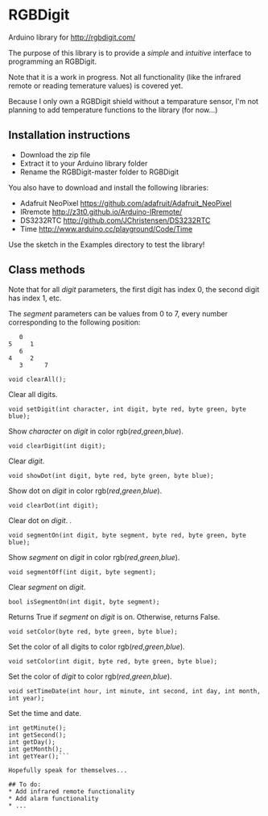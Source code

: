 # RGBDigit
Arduino library for http://rgbdigit.com/

The purpose of this library is to provide a *simple* and *intuitive* interface to programming an RGBDigit.

Note that it is a work in progress. Not all functionality (like the infrared remote or reading temerature values) is covered yet.

Because I only own a RGBDigit shield without a temparature sensor, I'm not planning to add temperature functions to the library (for now...)

## Installation instructions
* Download the zip file
* Extract it to your Arduino library folder
* Rename the RGBDigit-master folder to RGBDigit
 
You also have to download and install the following libraries:
* Adafruit NeoPixel https://github.com/adafruit/Adafruit_NeoPixel
* IRremote http://z3t0.github.io/Arduino-IRremote/
* DS3232RTC http://github.com/JChristensen/DS3232RTC
* Time http://www.arduino.cc/playground/Code/Time

Use the sketch in the Examples directory to test the library!

## Class methods
Note that for all *digit* parameters, the first digit has index 0, the second digit has index 1, etc.

The *segment* parameters can be values from 0 to 7, every number corresponding to the following position:

       0
    5     1
       6
    4     2
       3      7

```void clearAll();```

Clear all digits.

```void setDigit(int character, int digit, byte red, byte green, byte blue);```

Show *character* on *digit* in color rgb(*red*,*green*,*blue*).

```void clearDigit(int digit);```

Clear *digit*.

```void showDot(int digit, byte red, byte green, byte blue);```

Show dot on *digit* in color rgb(*red*,*green*,*blue*). 

```void clearDot(int digit);```

Clear dot on *digit*. .

```void segmentOn(int digit, byte segment, byte red, byte green, byte blue);```

Show *segment* on *digit* in color rgb(*red*,*green*,*blue*). 

```void segmentOff(int digit, byte segment);```

Clear *segment* on *digit*.

```bool isSegmentOn(int digit, byte segment);```

Returns True if *segment* on *digit* is on. Otherwise, returns False.

```void setColor(byte red, byte green, byte blue);```

Set the color of all digits to color rgb(*red*,*green*,*blue*).

```void setColor(int digit, byte red, byte green, byte blue);```

Set the color of *digit* to color rgb(*red*,*green*,*blue*).

```void setTimeDate(int hour, int minute, int second, int day, int month, int year);```

Set the time and date.

```int getHour();
int getMinute();
int getSecond();
int getDay();
int getMonth();
int getYear();```

Hopefully speak for themselves...

## To do:
* Add infrared remote functionality
* Add alarm functionality
* ...
